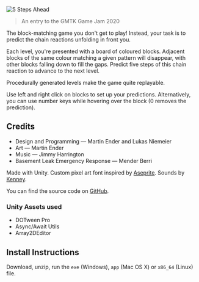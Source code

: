 ![5 Steps Ahead](logo-cover.png)

> An entry to the GMTK Game Jam 2020

The block-matching game you don't get to play! Instead, your task is to predict the chain reactions unfolding in front you.

Each level, you're presented with a board of coloured blocks. Adjacent blocks of the same colour matching a given pattern will disappear, with other blocks falling down to fill the gaps. Predict five steps of this chain reaction to advance to the next level.

Procedurally generated levels make the game quite replayable.

Use left and right click on blocks to set up your predictions. Alternatively, you can use number keys while hovering over the block (0 removes the prediction).

## Credits

- Design and Programming — Martin Ender and Lukas Niemeier
- Art — Martin Ender
- Music — Jimmy Harrington
- Basement Leak Emergency Response — Mender Berri

Made with Unity. ​Custom pixel art font inspired by [Aseprite​​](https://github.com/aseprite/aseprite/tree/master/data/fonts). Sounds by [Kenney​​​](http://www.kenney.nl/).

You can find the source code on [GitHub​](https://github.com/m-ender/gmtk-game-jam-2020).

### Unity Assets used

- DOTween Pro
- Async/Await Utils
- Array2DEditor


## Install Instructions

Download, unzip, run the `exe` (Windows), `app` (Mac OS X) or `x86_64` (Linux) file.
